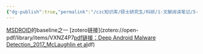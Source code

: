 ```yaml
---
{"dg-publish":true,"permalink":"/czc知识库/硕士研究生/科研/1-文献阅读笔记/5-未未未未分类/基于CNN的安卓恶意软件检测：Deep Android Malware Detection/","dgPassFrontmatter":true,"created":"2024-06-18T17:45:27.039+08:00","updated":"2024-12-08T12:30:21.264+08:00"}
---
```



[MSDROID](202305.1.MSDROID：Identifying%20Malicious%20Snippets%20for%20Android%20Malware%20Detection.md)的baseline之一
[zotero链接](zotero://open-pdf/library/items/VXNZ4P7[pdf链接：Deep Android Malware Detection_2017_McLaughlin et al](Deep%20Android%20Malware%20Detection_2017_McLaughlin%20et%20al.pdf)df)

